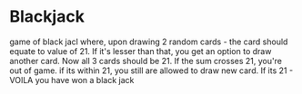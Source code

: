 # Blackjack
game of black jacl where, upon drawing 2 random cards - the card should equate to value of 21. If it's lesser than that, you get an option to draw another card. Now all 3 cards should be 21. If the sum crosses 21, you're out of game. if its within 21, you still are allowed to draw new card. If its 21 - VOILA you have won a black jack
